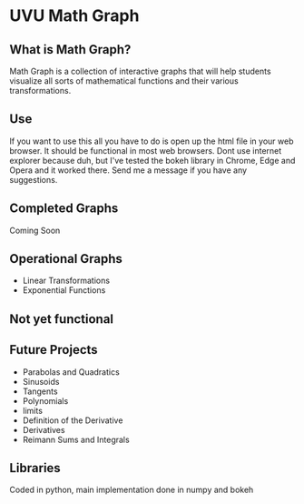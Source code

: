 # UVU Math Graph

## What is Math Graph?
Math Graph is a collection of interactive graphs that will help students visualize all sorts of mathematical functions and their various transformations. 

## Use
If you want to use this all you have to do is open up the html file in your web browser. It should be functional in most web browsers. Dont use internet explorer because duh, but I've tested the bokeh library in Chrome, Edge and Opera and it worked there. Send me a message if you have any suggestions. 

## Completed Graphs
Coming Soon

## Operational Graphs
<ul>
  <li>Linear Transformations</li>
  <li>Exponential Functions</li>
</ul>

## Not yet functional
<ul>

</ul>

## Future Projects
<ul>
  <li>Parabolas and Quadratics</li>
  <li>Sinusoids</li>
  <li>Tangents</li>
  <li>Polynomials</li>
  <li>limits</li>
  <li>Definition of the Derivative</li>
  <li>Derivatives</li>
  <li>Reimann Sums and Integrals</li>
</ul>

## Libraries
Coded in python, main implementation done in numpy and bokeh
